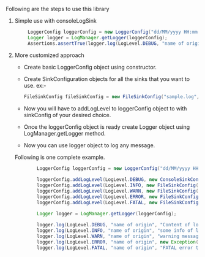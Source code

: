 Following are the steps to use this library

1. Simple use with consoleLogSink
```java
        LoggerConfig loggerConfig = new LoggerConfig("dd/MM/yyyy HH:mm:ss");
        Logger logger = LogManager.getLogger(loggerConfig);
        Assertions.assertTrue(logger.log(LogLevel.DEBUG, "name of origin", "Content of log"));
```

2. More customized approach

   * Create basic LoggerConfig object using constructor.
   * Create SinkConfiguration objects for all the sinks that you want to use.
       ex:-
     ```java 
     FileSinkConfig fileSinkConfig = new FileSinkConfig("sample.log", 12L)
       ```

   * Now you will have to addLogLevel to loggerConfig object to with sinkConfig of your desired choice.
   * Once the loggerConfig object is ready create Logger object using LogManager.getLogger method.
   * Now you can use logger object to log any message.
   

    Following is one complete example.
    ```java
            LoggerConfig loggerConfig = new LoggerConfig("dd/MM/yyyy HH:mm:ss");
            
            loggerConfig.addLogLevel(LogLevel.DEBUG, new ConsoleSinkConfig());
            loggerConfig.addLogLevel(LogLevel.INFO, new FileSinkConfig("info.log", 25000l));
            loggerConfig.addLogLevel(LogLevel.WARN, new FileSinkConfig("warn.log", 12000l));
            loggerConfig.addLogLevel(LogLevel.ERROR, new FileSinkConfig("error.log", 12000l));
            loggerConfig.addLogLevel(LogLevel.FATAL, new FileSinkConfig("fatal.log", 12000l));
    
            Logger logger = LogManager.getLogger(loggerConfig);
            
            logger.log(LogLevel.DEBUG, "name of origin", "Content of log");
            logger.log(LogLevel.INFO, "name of origin", "some info of log");
            logger.log(LogLevel.WARN, "name of origin", "warning message of log");
            logger.log(LogLevel.ERROR, "name of origin", new Exception("this is sample exception"));
            logger.log(LogLevel.FATAL, "name of origin", "FATAL error type of log");
    ```
